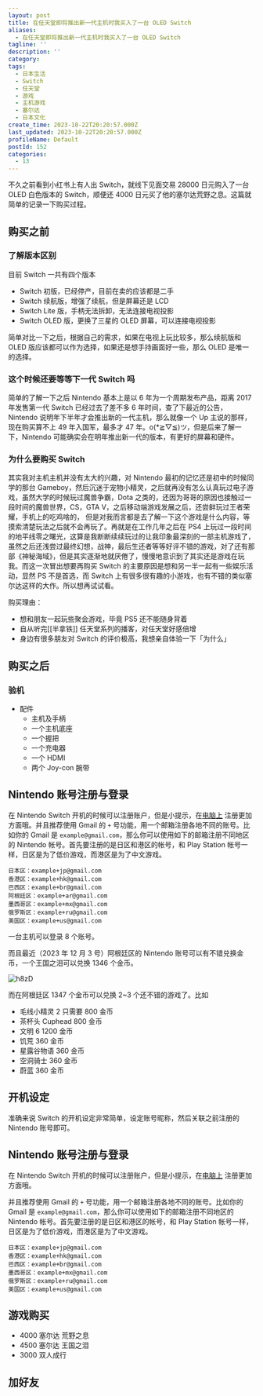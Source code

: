 ```yaml
---
layout: post
title: 在任天堂即将推出新一代主机时我买入了一台 OLED Switch
aliases:
  - 在任天堂即将推出新一代主机时我买入了一台 OLED Switch
tagline: ''
description: ''
category: 
tags:
  - 日本生活
  - Switch
  - 任天堂
  - 游戏
  - 主机游戏
  - 塞尔达
  - 日本文化
create_time: 2023-10-22T20:20:57.000Z
last_updated: 2023-10-22T20:20:57.000Z
profileName: Default
postId: 152
categories:
  - 13
---
```


不久之前看到小红书上有人出 Switch，就线下见面交易 28000 日元购入了一台 OLED 白色版本的 Switch，顺便还 4000 日元买了他的塞尔达荒野之息。这篇就简单的记录一下购买过程。

## 购买之前

### 了解版本区别

目前 Switch 一共有四个版本

- Switch 初版，已经停产，目前在卖的应该都是二手
- Switch 续航版，增强了续航，但是屏幕还是 LCD
- Switch Lite 版，手柄无法拆卸，无法连接电视投影
- Switch OLED 版，更换了三星的 OLED 屏幕，可以连接电视投影

简单对比一下之后，根据自己的需求，如果在电视上玩比较多，那么续航版和 OLED 版应该都可以作为选择，如果还是想手持画面好一些，那么 OLED 是唯一的选择。

### 这个时候还要等等下一代 Switch 吗

简单的了解一下之后 Nintendo 基本上是以 6 年为一个周期发布产品，距离 2017 年发售第一代 Switch 已经过去了差不多 6 年时间，查了下最近的公告，Nintendo 说明年下半年才会推出新的一代主机，那么就像一个 Up 主说的那样，现在购买算不上 49 年入国军，最多才 47 年。o(\*≧▽≦)ツ，但是后来了解一下，Nintendo 可能确实会在明年推出新一代的版本，有更好的屏幕和硬件。

### 为什么要购买 Switch

其实我对主机主机并没有太大的兴趣，对 Nintendo 最初的记忆还是初中的时候同学的那台 Gameboy，然后沉迷于宠物小精灵，之后就再没有怎么认真玩过电子游戏，虽然大学的时候玩过魔兽争霸，Dota 之类的，还因为哥哥的原因也接触过一段时间的魔兽世界，CS，GTA V，之后移动端游戏发展之后，还尝鲜玩过王者荣耀，手机上的吃鸡啥的， 但是对我而言都是去了解一下这个游戏是什么内容，等摸索清楚玩法之后就不会再玩了。再就是在工作几年之后在 PS4 上玩过一段时间的地平线零之曙光，这算是我断断续续玩过的让我印象最深刻的一部主机游戏了，虽然之后还浅尝过最终幻想，战神，最后生还者等等好评不错的游戏，对了还有那部《神秘海域》，但是其实逐渐地就厌倦了，慢慢地意识到了其实还是游戏在玩我。而这一次冒出想要再购买 Switch 的主要原因是想和另一半一起有一些娱乐活动，显然 PS 不是首选，而 Switch 上有很多很有趣的小游戏，也有不错的类似塞尔达这样的大作。所以想再试试看。

购买理由：

- 想和朋友一起玩些聚会游戏，毕竟 PS5 还不能随身背着
- 自从听完[[半拿铁]] 任天堂系列的播客，对任天堂好感倍增
- 身边有很多朋友对 Switch 的评价极高，我想亲自体验一下「为什么」

## 购买之后

### 验机

- 配件
  - 主机及手柄
  - 一个主机底座
  - 一个握把
  - 一个充电器
  - 一个 HDMI
  - 两个 Joy-con 腕带

## Nintendo 账号注册与登录

在 Nintendo Switch 开机的时候可以注册账户，但是小提示，在[电脑上](https://my.nintendo.com/) 注册更加方面哦。并且推荐使用 Gmail 的 `+` 号功能，用一个邮箱注册各地不同的账号。比如你的 Gmail 是 `example@gmail.com`，那么你可以使用如下的邮箱注册不同地区的 Nintendo 帐号。首先要注册的是日区和港区的帐号，和 Play Station 帐号一样，日区是为了低价游戏，而港区是为了中文游戏。

```
日本区：example+jp@gmail.com
香港区：example+hk@gmail.com
巴西区：example+br@gmail.com
阿根廷区：example+ar@gmail.com
墨西哥区：example+mx@gmail.com
俄罗斯区：example+ru@gmail.com
美国区：example+us@gmail.com
```

一台主机可以登录 8 个账号。

而且最近（2023 年 12 月 3 号）阿根廷区的 Nintendo 账号可以有不错兑换金币，一个王国之泪可以兑换 1346 个金币。

![h8zD](https://photo.einverne.info/images/2023/12/03/h8zD.jpg)

而在阿根廷区 1347 个金币可以兑换 2~3 个还不错的游戏了。比如

- 毛线小精灵 2 只需要 800 金币
- 茶杯头 Cuphead 800 金币
- 文明 6 1200 金币
- 饥荒 360 金币
- 星露谷物语 360 金币
- 空洞骑士 360 金币
- 蔚蓝 360 金币

## 开机设定

准确来说 Switch 的开机设定非常简单，设定账号昵称，然后关联之前注册的 Nintendo 账号即可。

## Nintendo 账号注册与登录

在 Nintendo Switch 开机的时候可以注册账户，但是小提示，在[电脑上](https://my.nintendo.com/) 注册更加方面哦。

并且推荐使用 Gmail 的 `+` 号功能，用一个邮箱注册各地不同的账号。比如你的 Gmail 是 `example@gmail.com`，那么你可以使用如下的邮箱注册不同地区的 Nintendo 帐号。首先要注册的是日区和港区的帐号，和 Play Station 帐号一样，日区是为了低价游戏，而港区是为了中文游戏。

```
日本区：example+jp@gmail.com
香港区：example+hk@gmail.com
巴西区：example+br@gmail.com
墨西哥区：example+mx@gmail.com
俄罗斯区：example+ru@gmail.com
美国区：example+us@gmail.com
```

## 游戏购买

- 4000 塞尔达 荒野之息
- 4500 塞尔达 王国之泪
- 3000 双人成行

## 加好友

